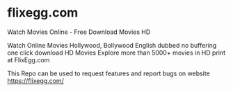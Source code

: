 # flixegg.com

Watch Movies Online - Free Download Movies HD

Watch Online Movies Hollywood, Bollywood English dubbed no buffering one click download HD Movies Explore more than 5000+ movies in HD print at FlixEgg.com

This Repo can be used to request features and report bugs on website https://flixegg.com/
